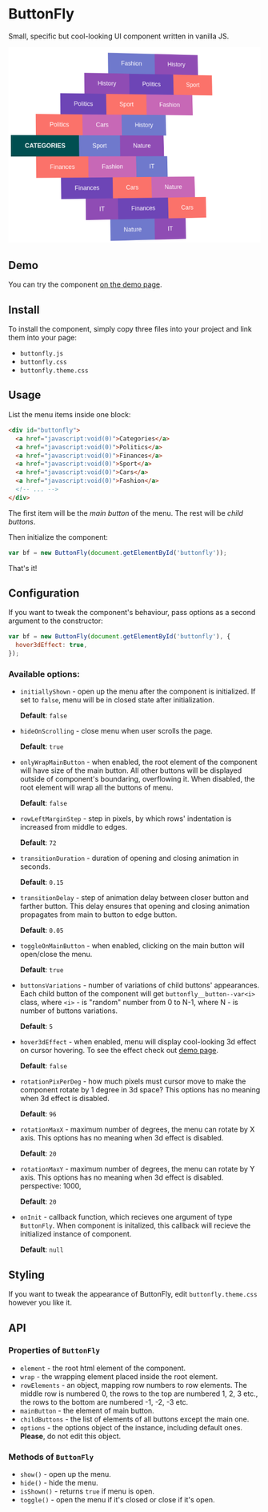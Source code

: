 # ButtonFly

Small, specific but cool-looking UI component written in vanilla JS.

![Demo screenshot](screenshots/01.png)

## Demo

You can try the component [on the demo page](https://yamnikov-oleg.github.io/buttonfly/demo.html).

## Install

To install the component, simply copy three files into your project and link them into your page:

* `buttonfly.js`
* `buttonfly.css`
* `buttonfly.theme.css`

## Usage

List the menu items inside one block:

```html
<div id="buttonfly">
  <a href="javascript:void(0)">Categories</a>
  <a href="javascript:void(0)">Politics</a>
  <a href="javascript:void(0)">Finances</a>
  <a href="javascript:void(0)">Sport</a>
  <a href="javascript:void(0)">Cars</a>
  <a href="javascript:void(0)">Fashion</a>
  <!-- ... -->
</div>
```

The first item will be the _main button_ of the menu. The rest will be _child buttons_.

Then initialize the component:

```js
var bf = new ButtonFly(document.getElementById('buttonfly'));
```

That's it!

## Configuration

If you want to tweak the component's behaviour, pass options as a second argument to the constructor:

```js
var bf = new ButtonFly(document.getElementById('buttonfly'), {
  hover3dEffect: true,
});
```

### Available options:

* `initiallyShown` - open up the menu after the component is initialized. If set to `false`, menu will be in closed state after initialization.

  __Default__: `false`

* `hideOnScrolling` - close menu when user scrolls the page.

  __Default__: `true`

* `onlyWrapMainButton` - when enabled, the root element of the component will have size of the main button. All other buttons will be displayed outside of component's boundaring, overflowing it. When disabled, the root element will wrap all the buttons of menu.

  __Default__: `false`

* `rowLeftMarginStep` - step in pixels, by which rows' indentation is increased from middle to edges.

  __Default__: `72`

* `transitionDuration` - duration of opening and closing animation in seconds.

  __Default__: `0.15`

* `transitionDelay` - step of animation delay between closer button and farther button. This delay ensures that opening and closing animation propagates from main to button to edge button.

  __Default__: `0.05`

* `toggleOnMainButton` - when enabled, clicking on the main button will open/close the menu.

  __Default__: `true`

* `buttonsVariations` - number of variations of child buttons' appearances. Each child button of the component will get `buttonfly__button--var<i>` class, where `<i>` - is "random" number from 0 to N-1, where N - is number of buttons variations.

  __Default__: `5`

* `hover3dEffect` - when enabled, menu will display cool-looking 3d effect on cursor hovering. To see the effect check out [demo page](https://yamnikov-oleg.github.io/buttonfly/demo.html).

  __Default__: `false`

* `rotationPixPerDeg` - how much pixels must cursor move to make the component rotate by 1 degree in 3d space? This options has no meaning when 3d effect is disabled.

  __Default__: `96`

* `rotationMaxX` - maximum number of degrees, the menu can rotate by X axis. This options has no meaning when 3d effect is disabled.

  __Default__: `20`

* `rotationMaxY` - maximum number of degrees, the menu can rotate by Y axis. This options has no meaning when 3d effect is disabled.
perspective: 1000,

  __Default__: `20`

* `onInit` - callback function, which recieves one argument of type `ButtonFly`. When component is initalized, this callback will recieve the initialized instance of component.

  __Default__: `null`

## Styling

If you want to tweak the appearance of ButtonFly, edit `buttonfly.theme.css` however you like it.

## API

### Properties of `ButtonFly`

* `element` - the root html element of the component.
* `wrap` - the wrapping element placed inside the root element.
* `rowElements` - an object, mapping row numbers to row elements. The middle row is numbered 0, the rows to the top are numbered 1, 2, 3 etc., the rows to the bottom are numbered -1, -2, -3 etc.
* `mainButton` - the element of main button.
* `childButtons` - the list of elements of all buttons except the main one.
* `options` - the options object of the instance, including default ones. __Please__, do not edit this object.

### Methods of `ButtonFly`

* `show()` - open up the menu.
* `hide()` - hide the menu.
* `isShown()` - returns `true` if menu is open.
* `toggle()` - open the menu if it's closed or close if it's open.
